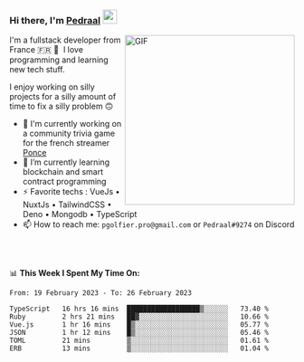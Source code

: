 ### Hi there, I'm <a href="https://pedraal.dev" target="_blank">Pedraal</a> <img src="https://media.giphy.com/media/hvRJCLFzcasrR4ia7z/giphy.gif" width="25px">
<img align="right" alt="GIF" src="https://pedraal.dev/avatar.png" width="300" height="300" />

I'm a fullstack developer from France 🇫🇷 🥖 &nbsp;I love programming and learning new
tech stuff.

I enjoy working on silly projects for a silly amount of time to fix a silly problem 🙃

- 🔭  I'm currently working on a community trivia game for the french streamer <a href="https://twitch.tv/ponce" target="_blank">Ponce</a>
- 🌱 I’m currently learning blockchain and smart contract programming
- ⚡ Favorite techs : VueJs &bull; NuxtJs &bull; TailwindCSS &bull; Deno &bull; Mongodb &bull; TypeScript
- 📫 How to reach me: `pgolfier.pro@gmail.com` or `Pedraal#9274` on Discord

<br>
<br>

📊 **This Week I Spent My Time On:**
<!--START_SECTION:waka-->

```text
From: 19 February 2023 - To: 26 February 2023

TypeScript   16 hrs 16 mins  ██████████████████▒░░░░░░   73.40 %
Ruby         2 hrs 21 mins   ██▓░░░░░░░░░░░░░░░░░░░░░░   10.66 %
Vue.js       1 hr 16 mins    █▒░░░░░░░░░░░░░░░░░░░░░░░   05.77 %
JSON         1 hr 12 mins    █▒░░░░░░░░░░░░░░░░░░░░░░░   05.46 %
TOML         21 mins         ▒░░░░░░░░░░░░░░░░░░░░░░░░   01.61 %
ERB          13 mins         ▒░░░░░░░░░░░░░░░░░░░░░░░░   01.04 %
```

<!--END_SECTION:waka-->
